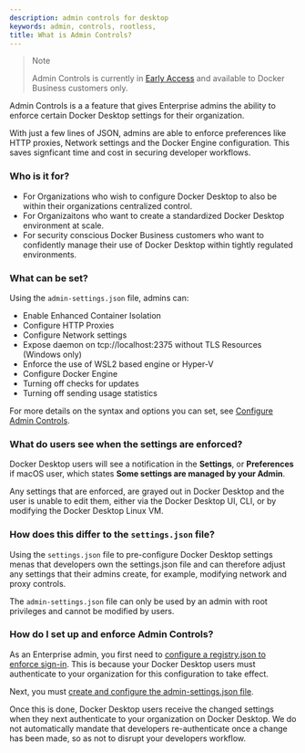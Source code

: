```yaml
---
description: admin controls for desktop
keywords: admin, controls, rootless, 
title: What is Admin Controls?
--- 
```

>Note
>
>Admin Controls is currently in [Early Access](../../../release-lifecycle.md#early-access-ea) and available to Docker Business customers only. 

Admin Controls is a a feature that gives Enterprise admins the ability to enforce certain Docker Desktop settings for their organization. 

With just a few lines of JSON, admins are able to enforce preferences like HTTP proxies, Network settings and the Docker Engine configuration. This saves signficant time and cost in securing developer workflows.

### Who is it for? 

- For Organizations who wish to configure Docker Desktop to also be within their organizations centralized control.
- For Organizaitons who want to create a standardized Docker Desktop environment at scale.
- For security conscious Docker Business customers who want to confidently manage their use of Docker Desktop within tightly regulated environments.

### What can be set?

Using the `admin-settings.json` file, admins can:

- Enable Enhanced Container Isolation
- Configure HTTP Proxies
- Configure Network settings
- Expose daemon on tcp://localhost:2375 without TLS Resources (Windows only)
- Enforce the use of WSL2 based engine or Hyper-V
- Configure Docker Engine 
- Turning off checks for updates
- Turning off sending usage statistics

For more details on the syntax and options you can set, see [Configure Admin Controls](configure-ac.md).

### What do users see when the settings are enforced?

Docker Desktop users will see a notification in the **Settings**, or **Preferences** if macOS user, which states **Some settings are managed by your Admin**. 

Any settings that are enforced, are grayed out in Docker Desktop and the user is unable to edit them, either via the Docker Desktop UI, CLI, or by modifying the Docker Desktop Linux VM.

### How does this differ to the `settings.json` file?

Using the `settings.json` file to pre-configure Docker Desktop settings menas that developers own the settings.json file and can therefore adjust any settings that their admins create, for example, modifying network and proxy controls. 

The `admin-settings.json` file can only be used by an admin with root privileges and cannot be modified by users. 

### How do I set up and enforce Admin Controls?

As an Enterprise admin, you first need to [configure a registry.json to enforce sign-in](../../../docker-hub/configure-sign-in.md). This is because your Docker Desktop users must authenticate to your organization for this configuration to take effect.

Next, you must [create and configure the admin-settings.json file](configure-ac.md).

Once this is done, Docker Desktop users receive the changed settings when they next authenticate to your organization on Docker Desktop. We do not automatically mandate that developers re-authenticate once a change has been made, so as not to disrupt your developers workflow. 






